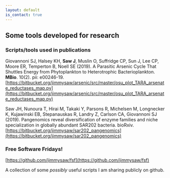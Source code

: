 ```yaml
---
layout: default
is_contact: true
---
```


## Some tools developed for research

### Scripts/tools used in publications

Giovannoni SJ, Halsey KH, **Saw J**, Muslin O, Suffridge CP, Sun J, Lee CP, Moore ER, Temperton B, Noell SE (2019). A Parasitic Arsenic Cycle That Shuttles Energy from Phytoplankton to Heterotrophic Bacterioplankton. **MBio**. 10(2). pii: e00246-19.
[https://bitbucket.org/jimmysaw/arsenic/src/master/osu_plot_TARA_arsenate_reductases_map.py](https://bitbucket.org/jimmysaw/arsenic/src/master/osu_plot_TARA_arsenate_reductases_map.py)

Saw JH, Nunoura T, Hirai M, Takaki Y, Parsons R, Michelsen M, Longnecker K, Kujawinski EB, Stepanauskas R, Landry Z, Carlson CA, Giovannoni SJ (2019). Pangenomics reveal diversification of enzyme families and niche specialization in globally abundant SAR202 bacteria. bioRxiv.
[https://bitbucket.org/jimmysaw/sar202_pangenomics](https://bitbucket.org/jimmysaw/sar202_pangenomics)



### Free Software Fridays! 
[https://github.com/jimmysaw/fsf](https://github.com/jimmysaw/fsf)

A collection of some *possibly* useful scripts I am sharing publicly on github.
